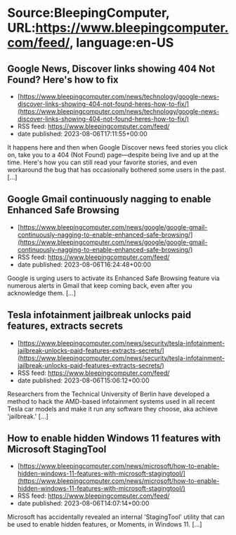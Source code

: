 # Source:BleepingComputer, URL:https://www.bleepingcomputer.com/feed/, language:en-US

## Google News, Discover links showing 404 Not Found? Here's how to fix
 - [https://www.bleepingcomputer.com/news/technology/google-news-discover-links-showing-404-not-found-heres-how-to-fix/](https://www.bleepingcomputer.com/news/technology/google-news-discover-links-showing-404-not-found-heres-how-to-fix/)
 - RSS feed: https://www.bleepingcomputer.com/feed/
 - date published: 2023-08-06T17:11:55+00:00

It happens here and then when Google Discover news feed stories you click on, take you to a 404 (Not Found) page—despite being live and up at the time. Here's how you can still read your favorite stories, and even workaround the bug that has occasionally bothered some users in the past. [...]

## Google Gmail continuously nagging to enable Enhanced Safe Browsing
 - [https://www.bleepingcomputer.com/news/google/google-gmail-continuously-nagging-to-enable-enhanced-safe-browsing/](https://www.bleepingcomputer.com/news/google/google-gmail-continuously-nagging-to-enable-enhanced-safe-browsing/)
 - RSS feed: https://www.bleepingcomputer.com/feed/
 - date published: 2023-08-06T16:24:48+00:00

Google is urging users to activate its Enhanced Safe Browsing feature via numerous alerts in Gmail that keep coming back, even after you acknowledge them. [...]

## Tesla infotainment jailbreak unlocks paid features, extracts secrets
 - [https://www.bleepingcomputer.com/news/security/tesla-infotainment-jailbreak-unlocks-paid-features-extracts-secrets/](https://www.bleepingcomputer.com/news/security/tesla-infotainment-jailbreak-unlocks-paid-features-extracts-secrets/)
 - RSS feed: https://www.bleepingcomputer.com/feed/
 - date published: 2023-08-06T15:06:12+00:00

Researchers from the Technical University of Berlin have developed a method to hack the AMD-based infotainment systems used in all recent Tesla car models and make it run any software they choose, aka achieve 'jailbreak.' [...]

## How to enable hidden Windows 11 features with Microsoft StagingTool
 - [https://www.bleepingcomputer.com/news/microsoft/how-to-enable-hidden-windows-11-features-with-microsoft-stagingtool/](https://www.bleepingcomputer.com/news/microsoft/how-to-enable-hidden-windows-11-features-with-microsoft-stagingtool/)
 - RSS feed: https://www.bleepingcomputer.com/feed/
 - date published: 2023-08-06T14:07:14+00:00

Microsoft has accidentally revealed an internal 'StagingTool' utility that can be used to enable hidden features, or Moments, in Windows 11. [...]

